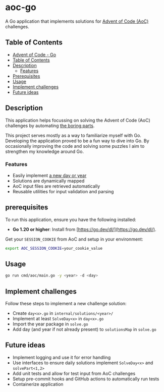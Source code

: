 # aoc-go

A Go application that implements solutions for [Advent of Code (AoC)](https://adventofcode.com/) challenges.

## Table of Contents

- [Advent of Code - Go](#aoc-go)
- [Table of Contents](#table-of-contents)
- [Description](#description)
  - [Features](#features)
- [Prerequisites](#prerequisites)
- [Usage](#usage)
- [Implement challenges](#implement-challenges)
- [Future ideas](#future-ideas)

## Description

This application helps focussing on solving the Advent of Code (AoC) challenges by automating [the boring parts](#features).

This project serves mostly as a way to familiarize myself with Go. Developing the application proved to be a fun way to dive into Go. By occasionally improving the code and solving some puzzles I aim to strengthen my knowledge around Go.

### Features

- Easily implement [a new day or year](#implement-challenges)
- Solutions are dynamically mapped
- AoC input files are retrieved automatically
- Reusable utilities for input validation and parsing

## prerequisites

To run this application, ensure you have the following installed:

- **Go 1.20 or higher**: Install from [https://go.dev/dl/](https://go.dev/dl/).

Get your `SESSION_COOKIE` from AoC and setup in your environment:

```bash
export AOC_SESSION_COOKIE=your_cookie_value
```

## Usage

```bash
go run cmd/aoc/main.go -y <year> -d <day>
```

## Implement challenges

Follow these steps to implement a new challenge solution:

- Create `day<x>.go` in `internal/solutions/<year>/`
- Implement at least `SolveDay<x>` in `day<x>.go`
- Import the year package in `solve.go`
- Add day (and year if not already present) to `solutionsMap` in `solve.go`

## Future ideas

- Implement logging and use it for error handling
- Use interfaces to ensure daily solutions implement `SolveDay<x>` and `solvePart<1,2>`
- Add unit tests and allow for test input from AoC challenges
- Setup pre-commit hooks and GitHub actions to automatically run tests
- Containerize application
